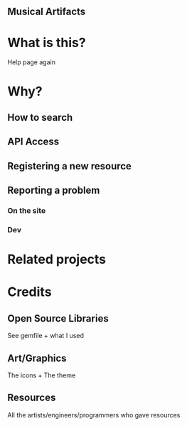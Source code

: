 Musical Artifacts
---------------------------

# What is this?

Help page again

# Why?

## How to search

## API Access

## Registering a new resource

## Reporting a problem

### On the site

### Dev

# Related projects

# Credits

## Open Source Libraries

See gemfile + what I used

## Art/Graphics

The icons + The theme

## Resources

All the artists/engineers/programmers who gave resources